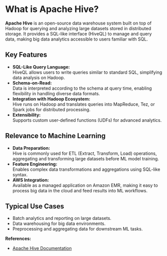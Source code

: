 # What is Apache Hive?

**Apache Hive** is an open-source data warehouse system built on top of Hadoop for querying and analyzing large datasets stored in distributed storage. It provides a SQL-like interface (HiveQL) to manage and query data, making big data analytics accessible to users familiar with SQL.

## Key Features

- **SQL-Like Query Language:**  
  HiveQL allows users to write queries similar to standard SQL, simplifying data analysis on Hadoop.
- **Schema-on-Read:**  
  Data is interpreted according to the schema at query time, enabling flexibility in handling diverse data formats.
- **Integration with Hadoop Ecosystem:**  
  Hive runs on Hadoop and translates queries into MapReduce, Tez, or Spark jobs for distributed processing.
- **Extensibility:**  
  Supports custom user-defined functions (UDFs) for advanced analytics.

## Relevance to Machine Learning

- **Data Preparation:**  
  Hive is commonly used for ETL (Extract, Transform, Load) operations, aggregating and transforming large datasets before ML model training.
- **Feature Engineering:**  
  Enables complex data transformations and aggregations using SQL-like syntax.
- **AWS Integration:**  
  Available as a managed application on Amazon EMR, making it easy to process big data in the cloud and feed results into ML workflows.

## Typical Use Cases

- Batch analytics and reporting on large datasets.
- Data warehousing for big data environments.
- Preprocessing and aggregating data for downstream ML tasks.

**References:**  
- [Apache Hive Documentation](https://cwiki.apache.org/confluence/display/Hive/Home)
